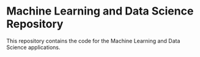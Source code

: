 # Machine Learning and Data Science Repository

This repository contains the code for the Machine Learning and Data Science applications.
